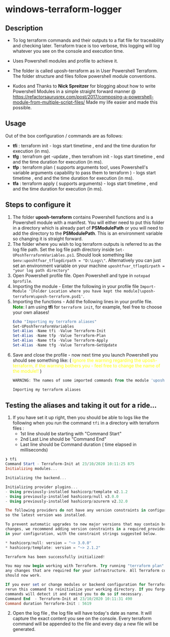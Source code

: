 # windows-terraform-logger

## Description
- To log terraform commands and their outputs to a flat file for traceability and checking later. Terraform trace is too verbose, this logging will log whatever you see on the console and execution time.
- Uses Powershell modules and profile to achieve it.
- The folder is called uposh-terraform as in User Powershell Terraform. The folder structure and files follow powershell module conventions.

- Kudos and Thanks to **Nick Spreitzer** for blogging about how to write Powershell Modules in a simple straight forward manner @ https://refactorsaurusrex.com/post/2017/composing-a-powershell-module-from-multiple-script-files/  Made my life easier and made this possible.


## Usage
  Out of the box configuration / commands are as follows:
  - **tfi** : terraform init - logs start timetime , end and the time duration for execution (in ms).
  - **tfg** : terrafrom get -update , then terrafrom init - logs start timetime , end and the time duration for execution (in ms).
  - **tfp** : terraform plan ( supports arguments too!, uses Powershell's variable arguments capability to pass them to terraform ) - logs start timetime , end and the time duration for execution (in ms).
  - **tfa** : terraform apply ( supports arguments) - logs start timetime , end and the time duration for execution (in ms).

## Steps to configure it
1.  The folder **uposh-terraform** contains Powershell functions and is a Powershell module with a manifest. You will either need to put this folder in a directory which is already part of **PSModulePath** or you will need to add the directory to the **PSModulePath**. This is an environment variable so changing it is straight forward.
2.  The folder where you wish to log terraform outputs is referred to as the  log file path. Set the log file path directory inside `Set-UPoshTerraformVariables.ps1`. Should look something like `$env:uposhtfvar_tflogdirpath = "D:\Logs\"`. Alternatively you can just set an environment variable on your machine `uposhtfvar_tflogdirpath = "your log path directory" `
3.  Open Powershell profile file. Open Powershell and type in `notepad $profile`.
4.  Importing the module - Enter the following in your profile file `Import-Module '[Folder Location where you have kept the module]\uposh-terraform\uposh-terraform.psd1'`.
5.  Importing the functions - Add the following lines in your profile file.
    <span style="color:green">**Note**</span>: I am using **tfi** for `terraform init`, for example, feel free to choose your own aliases!
    ```Powershell
    Echo "Importing my terraform aliases"
    Set-UPoshTerraformVariables
    Set-Alias -Name tfi -Value Terraform-Init
    Set-Alias -Name tfp -Value Terraform-Plan
    Set-Alias -Name tfa -Value Terraform-Apply
    Set-Alias -Name tfg -Value Terraform-GetUpdate
    ```
6.  Save and close the profile - now next time you launch Powershell you should see something like: ( <span style="color:yellow">Ignore the warning regarding the uposh-terraform, if the warning bothers you - feel free to change the name of the module!! </span> )
    ```Powershell
    WARNING: The names of some imported commands from the module 'uposh-terraform' include unapproved verbs that might make them less discoverable. To find the commands with unapproved verbs, run the Import-Module command again with the Verbose parameter. For a list of approved verbs, type Get-Verb.

    Importing my terraform aliases
    ```

## Testing the aliases and taking it out for a ride...
  1.  If you have set it up right, then you should be able to logs like the following when you run the command `tfi` in a directory with terraform files :
      -  1st line should be starting with "Command Start"
      -  2nd Last Line should be "Command End"
      -  Last line should be Command duration ( time elapsed in milliseconds)
   ```Powershell
   ❯ tfi
Command Start - Terraform-Init at 23/10/2020 10:11:25 875
Initializing modules...

Initializing the backend...

Initializing provider plugins...
- Using previously-installed hashicorp/template v2.1.2
- Using previously-installed hashicorp/null v3.0.0
- Using previously-installed hashicorp/azurerm v2.32.0

The following providers do not have any version constraints in configuration,
so the latest version was installed.

To prevent automatic upgrades to new major versions that may contain breaking
changes, we recommend adding version constraints in a required_providers block
in your configuration, with the constraint strings suggested below.

* hashicorp/null: version = "~> 3.0.0"
* hashicorp/template: version = "~> 2.1.2"

Terraform has been successfully initialized!

You may now begin working with Terraform. Try running "terraform plan" to see
any changes that are required for your infrastructure. All Terraform commands
should now work.

If you ever set or change modules or backend configuration for Terraform,
rerun this command to reinitialize your working directory. If you forget, other
commands will detect it and remind you to do so if necessary.
Command End  - Terraform-Init at 23/10/2020 10:11:31 490
Command duration Terraform-Init : 5619
   ```
  2. Open the log file , the log file will have today's date as name. It will capture the exact content you see on the console. Every terraform command will be appended to the file and every day a new file will be generated.
  
